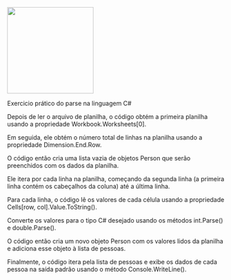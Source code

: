 
<img src="https://user-images.githubusercontent.com/12186574/236285667-70239785-05e2-4889-965f-f1b579a0dc2d.png" width="200" >




Exercicio prático do parse na linguagem C#

Depois de ler o arquivo de planilha, o código obtém a primeira planilha usando a propriedade Workbook.Worksheets[0]. 

Em seguida, ele obtém o número total de linhas na planilha usando a propriedade Dimension.End.Row.

O código então cria uma lista vazia de objetos Person que serão preenchidos com os dados da planilha. 

Ele itera por cada linha na planilha, começando da segunda linha (a primeira linha contém os cabeçalhos da coluna) até a última linha. 

Para cada linha, o código lê os valores de cada célula usando a propriedade Cells[row, col].Value.ToString().

Converte os valores para o tipo C# desejado usando os métodos int.Parse() e double.Parse().

O código então cria um novo objeto Person com os valores lidos da planilha e adiciona esse objeto à lista de pessoas. 

Finalmente, o código itera pela lista de pessoas e exibe os dados de cada pessoa na saída padrão usando o método Console.WriteLine().
